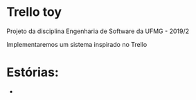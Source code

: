 # Trello toy
Projeto da disciplina Engenharia de Software da UFMG - 2019/2

Implementaremos um sistema inspirado no Trello

# Estórias:
*

